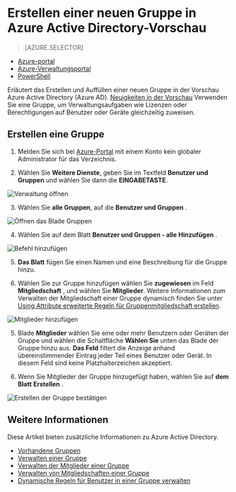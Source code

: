 <properties
    pageTitle="Erstellen einer neuen Gruppe in Azure Active Directory Vorschau | Microsoft Azure"
    description="Zum Erstellen einer Gruppe in Azure Active Directory und fügen Sie der Gruppe Benutzer (Mitglieder)"
    services="active-directory"
    documentationCenter=""
    authors="curtand"
    manager="femila"
    editor=""/>

<tags
    ms.service="active-directory"
    ms.workload="identity"
    ms.tgt_pltfrm="na"
    ms.devlang="na"
    ms.topic="article"
    ms.date="10/17/2016"
    ms.author="curtand"/>


# <a name="create-a-new-group-in-azure-active-directory-preview"></a>Erstellen einer neuen Gruppe in Azure Active Directory-Vorschau

> [AZURE.SELECTOR]
- [Azure-portal](active-directory-groups-create-azure-portal.md)
- [Azure-Verwaltungsportal](active-directory-accessmanagement-manage-groups.md)
- [PowerShell](active-directory-accessmanagement-groups-settings-v2-cmdlets.md)

Erläutert das Erstellen und Auffüllen einer neuen Gruppe in der Vorschau Azure Active Directory (Azure AD). [Neuigkeiten in der Vorschau](active-directory-preview-explainer.md) Verwenden Sie eine Gruppe, um Verwaltungsaufgaben wie Lizenzen oder Berechtigungen auf Benutzer oder Geräte gleichzeitig zuweisen.

## <a name="how-do-i-create-a-group"></a>Erstellen eine Gruppe

1. Melden Sie sich bei [Azure-Portal](https://portal.azure.com) mit einem Konto kein globaler Administrator für das Verzeichnis.

2. Wählen Sie **Weitere Dienste**, geben Sie im Textfeld **Benutzer und Gruppen** und wählen Sie dann die **EINGABETASTE**.

  ![Verwaltung öffnen](./media/active-directory-groups-create-azure-portal/search-user-management.png)

3. Wählen Sie **alle Gruppen**, auf die **Benutzer und Gruppen** .

  ![Öffnen das Blade Gruppen](./media/active-directory-groups-create-azure-portal/view-groups-blade.png)

4. Wählen Sie auf dem Blatt **Benutzer und Gruppen - alle** **Hinzufügen** .

  ![Befehl hinzufügen](./media/active-directory-groups-create-azure-portal/add-group-command.png)

5. **Das Blatt** fügen Sie einen Namen und eine Beschreibung für die Gruppe hinzu.

6. Wählen Sie zur Gruppe hinzufügen wählen Sie **zugewiesen** im Feld **Mitgliedschaft** , und wählen Sie **Mitglieder**. Weitere Informationen zum Verwalten der Mitgliedschaft einer Gruppe dynamisch finden Sie unter [Using Attribute erweiterte Regeln für Gruppenmitgliedschaft erstellen](active-directory-groups-dynamic-membership-azure-portal.md).

  ![Mitglieder hinzufügen](./media/active-directory-groups-create-azure-portal/select-members.png)

5. Blade **Mitglieder** wählen Sie eine oder mehr Benutzern oder Geräten der Gruppe und wählen die Schaltfläche **Wählen Sie** unten das Blade der Gruppe hinzu aus. **Das Feld** filtert die Anzeige anhand übereinstimmender Eintrag jeder Teil eines Benutzer oder Gerät. In diesem Feld sind keine Platzhalterzeichen akzeptiert.

6. Wenn Sie Mitglieder der Gruppe hinzugefügt haben, wählen Sie auf **dem Blatt** **Erstellen** .    

  ![Erstellen der Gruppe bestätigen](./media/active-directory-groups-create-azure-portal/create-group-confirmation.png)




## <a name="additional-information"></a>Weitere Informationen

Diese Artikel bieten zusätzliche Informationen zu Azure Active Directory.

* [Vorhandene Gruppen](active-directory-groups-view-azure-portal.md)
* [Verwalten einer Gruppe](active-directory-groups-settings-azure-portal.md)
* [Verwalten der Mitglieder einer Gruppe](active-directory-groups-members-azure-portal.md)
* [Verwalten von Mitgliedschaften einer Gruppe](active-directory-groups-membership-azure-portal.md)
* [Dynamische Regeln für Benutzer in einer Gruppe verwalten](active-directory-groups-dynamic-membership-azure-portal.md)

